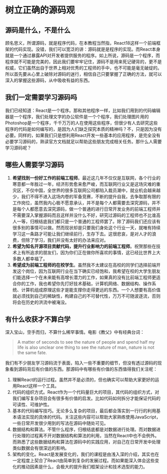 # 树立正确的源码观
## 源码是什么，不是什么
顾名思义，所谓源码，就是程序代码，在本教程当然指，React18这样一个前端框架的代码实现。没错，我们可以宽泛的讲：源码就是是程序的实现。而React本身就是一个通过暴露API对开发者提供服务的程序。如上所说，源码是一个程序，而程序就不可能是完美的，因此我们要牢牢记住，源码不是用来死记硬背的，更不是权威，它们虽然出自于世界上相对优秀的工程师的手中，也不可能是毫无破绽的。所以首先要从心里上破除对源码的迷行，相信自己只要掌握了正确的方法，就可以深入的掌握这些源码，从中吸收有益的东西。
## 我们一定需要学习源码吗
我们已经知道：React是一个程序。那和其他程序一样，比如我们用到的代码编辑器是一个程序，我们处理文字的办公软件是一个个程序，我们处理图片用的Photoshop是一个程序，千千万万的人在使用这些程序，但很少有人去研究这些程序的代码是如何编写的，是因为人们缺乏探究本质的精神吗？不，只是因为没有必要。同样的，如果我们只是想利用React开发一些基本的应用程序，是完全没有必要学习源码的，熟读官方文档就足以帮助这些朋友完成相关任务。那什么人需要学习源码呢？
## 哪些人需要学习源码
1. **希望找到一份好工作的前端工程师**。最近这几年不仅仅是互联网，各个行业的寒意都一年胜过一年，经济形势愈来愈严峻，而互联网行业又是这场灾难的重灾区，不仅中国，全世界的很多互联网公司都陷入裁员潮中，就业机会越来越少，我们不得不进入这场内卷的军备竞赛，不断的提升自我，去争取那有限的工作岗位，虽然我内心极不愿意承认，并不是每个人都需要去深究源码，并不是每个人都愿意去深究源码，做一个普通的进行日常开发业务的前端工程师并不需要深入掌握源码而且这样并没什么不好，研究过源码的工程师也不比谁高人一等，归根结底我们都只是一个普通的工程师罢了。除了源码我们还应该有很多别的事情可以做。然而现状却是只要我们身处这个行业一天，就唯有持续学习这一条路才可能让我们继续前行，生存下去。这很悲哀，是对人才的浪费，但除了学习，我们并没有太好的办法来应对。
2. **希望为知名开源项目贡献代码，提升行业影响力的前端工程师**。祝贺那些在技术上有所追求的朋友们，因为你们正在做你所喜欢的事情，这已经比世界上大多数人都幸福了。
3. **希望成为前端工程师的在校学生**。虽然我不太建议在高校的同学们选择前端开发这个岗位，因为互联网行业在当下确实已经饱和，我希望在校的大学生朋友们能选择一个在未来能有高增长潜力的工作，如果真的没有比前端工程师更适合你的工作，我也希望你先打好技术基础，计算机网络、数据结构、操作系统、计算机组成原理这些才是能支撑你走得更远的东西。一个人想要有高价值就必须找到自己的稀缺性，构建自己的不可替代性，万万不可随波逐流，否则将会在历史的洪流中被淹没。
## 有什么收获才不算白学
深入宝山，空手而归，不算什么稀罕事情。电影《教父》中有经典台词：
> A matter of seconds to see the nature of people and spend half my life is also unclear one thing to see the nature of man, nature is not the same fate.

我们有不少朋友学习源码流于表面，陷入一些不重要的细节，但没有透过源码的现象看到源码背后有价值的东西。那源码中有哪些有价值的东西值得我们关注呢：
1. 理解React的运行过程。虽然并不是必须的，但也确实可以帮助大家更好的运用React这样一个工具。
2. 代码的组织方式。React作为一个代码量巨大的项目，其代码的组织方式，对我们编写复杂项目会有很多有价值的启发。比如代码如何拆分才能保证代码的可读性、可维护性。
3. 基本的代码编写技巧。无论多么复杂的项目，最后都会落实到一行行的利用基本语法实现的具体的代码。关注这些内容可以帮助大家熟练使用JavaScript，一些日常开发很少用到的写法在源码中随处可见。
4. 数据结构和算法。不管什么程序，归根结底都是对数据进行处理。而对数据进行处理的过程离不开对数据结构和算法的利用，当然在React中也不会例外。而熟悉了这些数据结构和算法在源码中的实践应用，对自己在日常开发中处理类似数据会有很深远的影响。
5. 架构的变化。React是发展变化的，我们的课程是由浅入深的介绍，其实也在一定程度上契合了React由简单到复杂的发展过程。而如果能深入体会这些变化的推动因素是什么，会极大的提升我们框架设计和技术选型的能力。